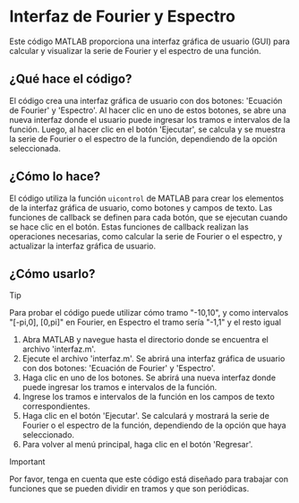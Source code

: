 # Interfaz de Fourier y Espectro

Este código MATLAB proporciona una interfaz gráfica de usuario (GUI) para calcular y visualizar la serie de Fourier y el espectro de una función.

## ¿Qué hace el código?

El código crea una interfaz gráfica de usuario con dos botones: 'Ecuación de Fourier' y 'Espectro'. Al hacer clic en uno de estos botones, se abre una nueva interfaz donde el usuario puede ingresar los tramos e intervalos de la función. Luego, al hacer clic en el botón 'Ejecutar', se calcula y se muestra la serie de Fourier o el espectro de la función, dependiendo de la opción seleccionada.

## ¿Cómo lo hace?

El código utiliza la función `uicontrol` de MATLAB para crear los elementos de la interfaz gráfica de usuario, como botones y campos de texto. Las funciones de callback se definen para cada botón, que se ejecutan cuando se hace clic en el botón. Estas funciones de callback realizan las operaciones necesarias, como calcular la serie de Fourier o el espectro, y actualizar la interfaz gráfica de usuario.

## ¿Cómo usarlo?
> [!TIP]
> Para probar el código puede utilizar cómo tramo "-10,10", y como intervalos "[-pi,0], [0,pi]" en Fourier, en Espectro el tramo sería "-1,1" y el resto igual
1. Abra MATLAB y navegue hasta el directorio donde se encuentra el archivo 'interfaz.m'.
2. Ejecute el archivo 'interfaz.m'. Se abrirá una interfaz gráfica de usuario con dos botones: 'Ecuación de Fourier' y 'Espectro'.
3. Haga clic en uno de los botones. Se abrirá una nueva interfaz donde puede ingresar los tramos e intervalos de la función.
4. Ingrese los tramos e intervalos de la función en los campos de texto correspondientes.
5. Haga clic en el botón 'Ejecutar'. Se calculará y mostrará la serie de Fourier o el espectro de la función, dependiendo de la opción que haya seleccionado.
6. Para volver al menú principal, haga clic en el botón 'Regresar'.

> [!IMPORTANT]
> Por favor, tenga en cuenta que este código está diseñado para trabajar con funciones que se pueden dividir en tramos y que son periódicas.
